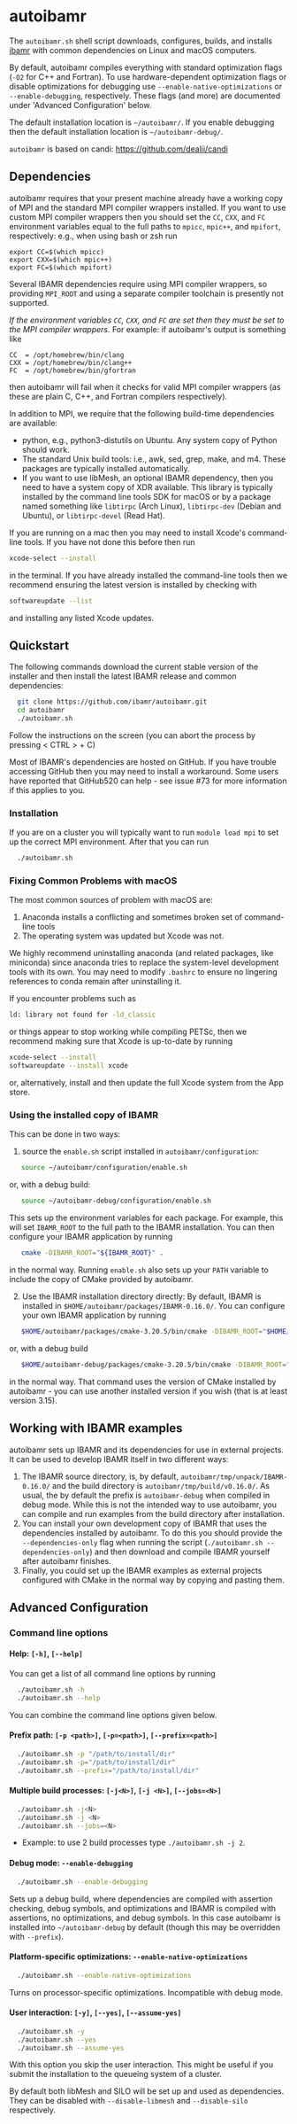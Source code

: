 autoibamr
=========

The ``autoibamr.sh`` shell script downloads, configures, builds, and installs
[ibamr](https://ibamr.github.io) with common dependencies on
Linux and macOS computers.

By default, autoibamr compiles everything with standard optimization flags
(`-O2` for C++ and Fortran). To use hardware-dependent optimization flags or
disable optimizations for debugging use `--enable-native-optimizations` or
`--enable-debugging`, respectively. These flags (and more) are documented under
'Advanced Configuration' below.

The default installation location is `~/autoibamr/`. If you enable debugging
then the default installation location is `~/autoibamr-debug/`.

`autoibamr` is based on candi: https://github.com/dealii/candi

Dependencies
----

autoibamr requires that your present machine already have a working copy of MPI
and the standard MPI compiler wrappers installed. If you want to use custom MPI
compiler wrappers then you should set the `CC`, `CXX`, and `FC` environment
variables equal to the full paths to `mpicc`, `mpic++`, and `mpifort`,
respectively: e.g., when using bash or zsh run

    export CC=$(which mpicc)
    export CXX=$(which mpic++)
    export FC=$(which mpifort)

Several IBAMR dependencies require using MPI compiler wrappers, so providing
`MPI_ROOT` and using a separate compiler toolchain is presently not supported.

*If the environment variables `CC`, `CXX`, and `FC` are set then they must be
set to the MPI compiler wrappers.* For example: if autoibamr's output is
something like

    CC  = /opt/homebrew/bin/clang
    CXX = /opt/homebrew/bin/clang++
    FC  = /opt/homebrew/bin/gfortran

then autoibamr will fail when it checks for valid MPI compiler wrappers (as
these are plain C, C++, and Fortran compilers respectively).

In addition to MPI, we require that the following build-time dependencies are
available:
- python, e.g., python3-distutils on Ubuntu. Any system copy of Python should
  work.
- The standard Unix build tools: i.e., awk, sed, grep, make, and m4. These
  packages are typically installed automatically.
- If you want to use libMesh, an optional IBAMR dependency, then you need to
  have a system copy of XDR available. This library is typically installed by
  the command line tools SDK for macOS or by a package named something like
  `libtirpc` (Arch Linux), `libtirpc-dev` (Debian and Ubuntu), or
  `libtirpc-devel` (Read Hat).

If you are running on a mac then you may need to install Xcode's command-line
tools. If you have not done this before then run

``` bash
xcode-select --install
```
in the terminal. If you have already installed the command-line tools then we
recommend ensuring the latest version is installed by checking with
``` bash
softwareupdate --list
```
and installing any listed Xcode updates.

Quickstart
----

The following commands download the current stable version of the installer and
then install the latest IBAMR release and common dependencies:

```bash
  git clone https://github.com/ibamr/autoibamr.git
  cd autoibamr
  ./autoibamr.sh
```

Follow the instructions on the screen
(you can abort the process by pressing < CTRL > + C)

Most of IBAMR's dependencies are hosted on GitHub. If you have trouble
accessing GitHub then you may need to install a workaround. Some users have
reported that GitHub520 can help - see issue #73 for more information if this
applies to you.


### Installation

If you are on a cluster you will typically want to run `module load mpi` to set
up the correct MPI environment. After that you can run

```bash
  ./autoibamr.sh
```

### Fixing Common Problems with macOS

The most common sources of problem with macOS are:
1. Anaconda installs a conflicting and sometimes broken set of command-line tools
2. The operating system was updated but Xcode was not.

We highly recommend uninstalling anaconda (and related packages, like miniconda)
since anaconda tries to replace the system-level development tools with its own.
You may need to modify `.bashrc` to ensure no lingering references to conda
remain after uninstalling it.

If you encounter problems such as
``` bash
ld: library not found for -ld_classic
```

or things appear to stop working while compiling PETSc, then we recommend making
sure that Xcode is up-to-date by running

``` bash
xcode-select --install
softwareupdate --install xcode
```

or, alternatively, install and then update the full Xcode system from the App store.

### Using the installed copy of IBAMR

This can be done in two ways:
1. source the `enable.sh` script installed in `autoibamr/configuration`:

```bash
   source ~/autoibamr/configuration/enable.sh
```
   or, with a debug build:
```bash
   source ~/autoibamr-debug/configuration/enable.sh
```

   This sets up the environment variables for each package. For example, this
   will set `IBAMR_ROOT` to the full path to the IBAMR installation. You can then
   configure your IBAMR application by running

```bash
   cmake -DIBAMR_ROOT="${IBAMR_ROOT}" .
```
   in the normal way. Running `enable.sh` also sets up your `PATH` variable to
   include the copy of CMake provided by autoibamr.

2. Use the IBAMR installation directory directly: By default, IBAMR is installed
   in `$HOME/autoibamr/packages/IBAMR-0.16.0/`. You can configure your own IBAMR
   application by running

```bash
   $HOME/autoibamr/packages/cmake-3.20.5/bin/cmake -DIBAMR_ROOT="$HOME/autoibamr/packages/IBAMR-0.16.0/" .
```
   or, with a debug build
```bash
   $HOME/autoibamr-debug/packages/cmake-3.20.5/bin/cmake -DIBAMR_ROOT="$HOME/autoibamr/packages/IBAMR-0.16.0/" .
```

   in the normal way. That command uses the version of CMake installed by
   autoibamr - you can use another installed version if you wish (that is at
   least version 3.15).

Working with IBAMR examples
----
autoibamr sets up IBAMR and its dependencies for use in external projects. It
can be used to develop IBAMR itself in two different ways:
1. The IBAMR source directory, is, by default,
   `autoibamr/tmp/unpack/IBAMR-0.16.0/` and the build directory is
   `autoibamr/tmp/build/v0.16.0/`. As usual, the by default the prefix is
   `autoibamr-debug` when compiled in debug mode. While this is not the intended
   way to use autoibamr, you can compile and run examples from the build
   directory after installation.
2. You can install your own development copy of IBAMR that uses the dependencies
   installed by autoibamr. To do this you should provide the `--dependencies-only`
   flag when running the script (`./autoibamr.sh --dependencies-only`) and then download and compile IBAMR yourself after autoibamr finishes.
3. Finally, you could set up the IBAMR examples as external projects configured
   with CMake in the normal way by copying and pasting them.

Advanced Configuration
----

### Command line options

#### Help: ``[-h]``, ``[--help]``
You can get a list of all command line options by running
```bash
  ./autoibamr.sh -h
  ./autoibamr.sh --help
```

You can combine the command line options given below.

#### Prefix path: ``[-p <path>]``, ``[-p=<path>]``, ``[--prefix=<path>]``
```bash
  ./autoibamr.sh -p "/path/to/install/dir"
  ./autoibamr.sh -p="/path/to/install/dir"
  ./autoibamr.sh --prefix="/path/to/install/dir"
```

#### Multiple build processes: ``[-j<N>]``, ``[-j <N>]``, ``[--jobs=<N>]``
```bash
  ./autoibamr.sh -j<N>
  ./autoibamr.sh -j <N>
  ./autoibamr.sh --jobs=<N>
```

* Example: to use 2 build processes type ``./autoibamr.sh -j 2``.

#### Debug mode: `--enable-debugging`
```bash
  ./autoibamr.sh --enable-debugging
```
Sets up a debug build, where dependencies are compiled with assertion checking,
debug symbols, and optimizations and IBAMR is compiled with assertions, no
optimizations, and debug symbols. In this case autoibamr is installed into
`~/autoibamr-debug` by default (though this may be overridden with `--prefix`).

#### Platform-specific optimizations: `--enable-native-optimizations`
```bash
  ./autoibamr.sh --enable-native-optimizations
```
Turns on processor-specific optimizations. Incompatible with debug mode.

#### User interaction: ``[-y]``, ``[--yes]``, ``[--assume-yes]``
```bash
  ./autoibamr.sh -y
  ./autoibamr.sh --yes
  ./autoibamr.sh --assume-yes
```

With this option you skip the user interaction. This might be useful if you
submit the installation to the queueing system of a cluster.

By default both libMesh and SILO will be set up and used as dependencies. They
can be disabled with `--disable-libmesh` and `--disable-silo` respectively.
